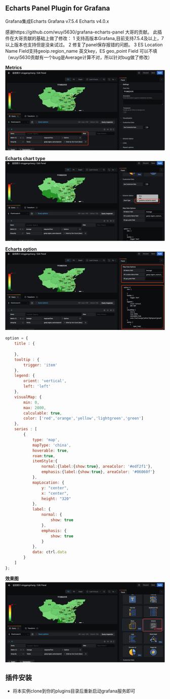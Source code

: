 ## Echarts Panel Plugin for Grafana

Grafana集成Echarts
Grafana v7.5.4
Echarts v4.0.x

感谢https://github.com/wuyi5630/grafana-echarts-panel 大哥的贡献。
此插件在大哥贡献的基础上做了修改：
	1 支持高版本Grafana,目前支持7.5.4及以上，7以上版本也支持但是没亲试过。
	2 修复了panel保存报错的问题。
	3 ES Location Name Field支持geoip.region_name 英文key，ES geo_point Field 可以不填（wuyi5630贡献有一个bug是Average计算不对，所以针对bug做了修改）

**Metrics**
![ ](./src/imgs/metrics.png)

**Echarts chart type**
![ ](./src/imgs/chart-type.png)

**Echarts option**
![ ](./src/imgs/map_option.png)
```javascript
option = {
	title : {
	
	},
	tooltip : {
		trigger: 'item'
	},
	legend: {
		orient: 'vertical',
		left: 'left'
	},
	visualMap: {
		min: 0,
		max: 2000,         
		calculable: true,
		color: ['red','orange','yellow','lightgreen','green']
	},
	series : [
		{
			type: 'map',
			mapType: 'china',
			hoverable: true,
			roam:true,
			itemStyle:{
				normal:{label:{show:true}, areaColor: '#edf2f1'},
				emphasis:{label:{show:true}, areaColor: '#06060f'}
			},
			mapLocation: {
				y: "center",
				x: "center",
				height: "320"
			},
			label: {
				normal: {
					show: true
				},
				emphasis: {
					show: true
				}
			},
			data: ctrl.data
		}
	]
};
```
**效果图**
![ ](./src/imgs/chinamap.png)

## 插件安装
- 将本实例clone到你的plugins目录后重新启动grafana服务即可
